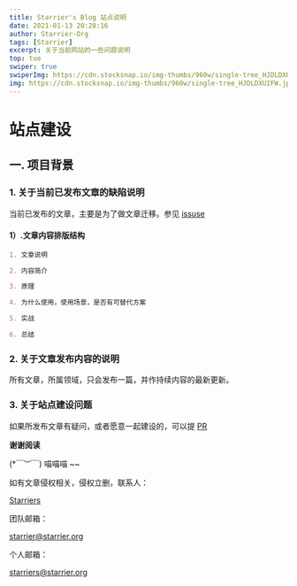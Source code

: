 ```yaml
---
title: Starrier's Blog 站点说明
date: 2021-01-13 20:28:16
author: Starrier-Org
tags: [Starrier]
excerpt: 关于当前网站的一些问题说明
top: tue
swiper: true
swiperImg: https://cdn.stocksnap.io/img-thumbs/960w/single-tree_HJDLDXUIFW.jpg
img: https://cdn.stocksnap.io/img-thumbs/960w/single-tree_HJDLDXUIFW.jpg
---
```


# 站点建设

## 一. 项目背景

### 1. 关于当前已发布文章的缺陷说明

当前已发布的文章，主要是为了做文章迁移。参见 [issuse](https://github.com/Starrier/starrier.github.io/issues/2)

#### 1）.文章内容排版结构

```markdown
1. 文章说明

2. 内容简介

3. 原理

4. 为什么使用，使用场景，是否有可替代方案

5. 实战

6. 总结

```

### 2. 关于文章发布内容的说明

所有文章，所属领域，只会发布一篇，并作持续内容的最新更新。

### 3. 关于站点建设问题

如果所发布文章有疑问，或者愿意一起建设的，可以提 [PR](https://github.com/Starrier/starrier.github.io/issues)


**谢谢阅读**


(*￣︶￣)  喵喵喵 ~~

如有文章侵权相关，侵权立删，联系人：

[Starriers](https://github.com/Starriers)

团队邮箱：

starrier@starrier.org

个人邮箱：

starriers@starrier.org

